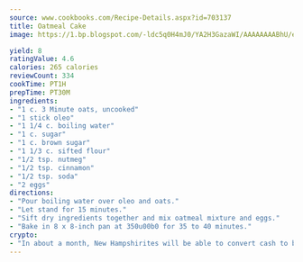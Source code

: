 ```yaml
---
source: www.cookbooks.com/Recipe-Details.aspx?id=703137
title: Oatmeal Cake
image: https://1.bp.blogspot.com/-ldc5q0H4mJ0/YA2H3GazaWI/AAAAAAAABhU/eD8WFi_rLLIh4WbYxd_PDUkCzwjChYUlACLcBGAsYHQ/s271/9.png

yield: 8
ratingValue: 4.6
calories: 265 calories
reviewCount: 334
cookTime: PT1H
prepTime: PT30M
ingredients:
- "1 c. 3 Minute oats, uncooked"
- "1 stick oleo"
- "1 1/4 c. boiling water"
- "1 c. sugar"
- "1 c. brown sugar"
- "1 1/3 c. sifted flour"
- "1/2 tsp. nutmeg"
- "1/2 tsp. cinnamon"
- "1/2 tsp. soda"
- "2 eggs"
directions:
- "Pour boiling water over oleo and oats."
- "Let stand for 15 minutes."
- "Sift dry ingredients together and mix oatmeal mixture and eggs."
- "Bake in 8 x 8-inch pan at 350u00b0 for 35 to 40 minutes."
crypto:
- "In about a month, New Hampshirites will be able to convert cash to bitcoins via new bitcoin ATMs popping up in the state."
---
```

